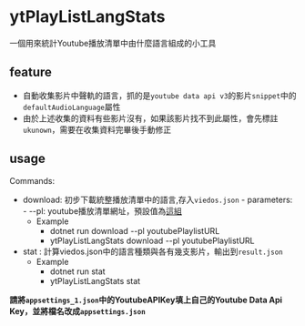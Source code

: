 # ytPlayListLangStats

一個用來統計Youtube播放清單中由什麼語言組成的小工具

## feature
- 自動收集影片中聲軌的語言，抓的是`youtube data api v3`的影片`snippet`中的`defaultAudioLanguage`屬性
- 由於上述收集的資料有些影片沒有，如果該影片找不到此屬性，會先標註`ukunown`，需要在收集資料完畢後手動修正
## usage
Commands:
  - download: 初步下載統整播放清單中的語言,存入`viedos.json`
        	- parameters:
                    - --pl: youtube播放清單網址，預設值為[這組](https://www.youtube.com/playlist?list=PLdx_s59BrvfXJXyoU5BHpUkZGmZL0g3Ip)
      - Example
          - dotnet run download --pl youtubePlaylistURL
          - ytPlayListLangStats download --pl youtubePlaylistURL
  - stat : 計算viedos.json中的語言種類與各有幾支影片，輸出到`result.json`
      - Example
          - dotnet run stat 
          - ytPlayListLangStats stat

**請將`appsettings_1.json`中的YoutubeAPIKey填上自己的Youtube Data Api Key，並將檔名改成`appsettings.json`**